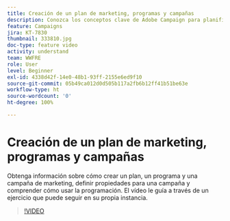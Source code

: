 ```yaml
---
title: Creación de un plan de marketing, programas y campañas
description: Conozca los conceptos clave de Adobe Campaign para planificar, ejecutar y medir de manera eficaz las campañas de marketing multicanal.
feature: Campaigns
jira: KT-7830
thumbnail: 333810.jpg
doc-type: feature video
activity: understand
team: WWFRE
role: User
level: Beginner
exl-id: 4338d42f-14e0-48b1-93ff-2155e6ed9f10
source-git-commit: 05b49ca012d0d505b117a2fb6b12ff41b51be63e
workflow-type: ht
source-wordcount: '0'
ht-degree: 100%

---
```


# Creación de un plan de marketing, programas y campañas

Obtenga información sobre cómo crear un plan, un programa y una campaña de marketing, definir propiedades para una campaña y comprender cómo usar la programación.
El vídeo le guía a través de un ejercicio que puede seguir en su propia instancia.

>[!VIDEO](https://video.tv.adobe.com/v/333810?quality=12&learn=on)
